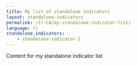 ```yaml
---
title: My list of standalone indicators
layout: standalone-indicators
permalink: /fr-CA/my-standalone-indicator-list/
language: fr
standalone_indicators:
    - standalone-indicator-1
---
```

Content for my standalone indicator list
